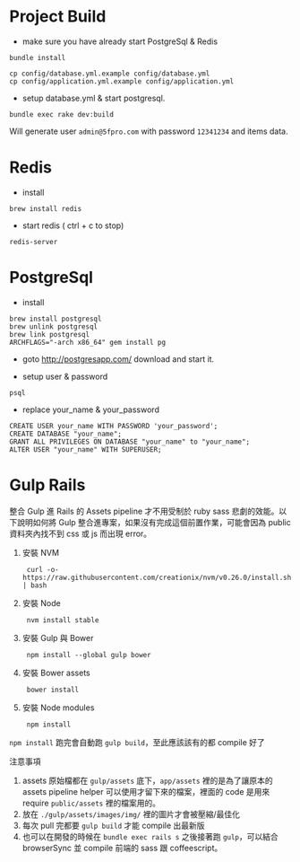 Project Build
===============

- make sure you have already start PostgreSql & Redis

```
bundle install
```

```
cp config/database.yml.example config/database.yml
cp config/application.yml.example config/application.yml
```

- setup database.yml & start postgresql.

```
bundle exec rake dev:build
```

Will generate user `admin@5fpro.com` with password `12341234` and items data.


Redis
================

- install

```
brew install redis
```

- start redis ( ctrl + c to stop)

```
redis-server
```

PostgreSql
=================

- install

```
brew install postgresql
brew unlink postgresql
brew link postgresql
ARCHFLAGS="-arch x86_64" gem install pg
```

- goto http://postgresapp.com/ download and start it.

- setup user & password

```
psql
```

- replace your_name & your_password

```
CREATE USER your_name WITH PASSWORD 'your_password';
CREATE DATABASE "your_name";
GRANT ALL PRIVILEGES ON DATABASE "your_name" to "your_name";
ALTER USER "your_name" WITH SUPERUSER;
```


Gulp Rails
=============================

整合 Gulp 進 Rails 的 Assets pipeline 才不用受制於 ruby sass 悲劇的效能。以下說明如何將 Gulp 整合進專案，如果沒有完成這個前置作業，可能會因為 public 資料夾內找不到 css 或 js 而出現 error。

1. 安裝 NVM
        
        curl -o- https://raw.githubusercontent.com/creationix/nvm/v0.26.0/install.sh | bash

2. 安裝 Node

        nvm install stable

3. 安裝 Gulp 與 Bower

        npm install --global gulp bower

4. 安裝 Bower assets

        bower install

5. 安裝 Node modules

        npm install

`npm install` 跑完會自動跑 `gulp build`，至此應該該有的都 compile 好了

注意事項

1. assets 原始檔都在 `gulp/assets` 底下，`app/assets` 裡的是為了讓原本的 assets pipeline helper 可以使用才留下來的檔案，裡面的 code 是用來 require `public/assets` 裡的檔案用的。
1. 放在 `./gulp/assets/images/img/` 裡的圖片才會被壓縮/最佳化
2. 每次 pull 完都要 `gulp build` 才能 compile 出最新版
3. 也可以在開發的時候在 `bundle exec rails s` 之後接著跑 `gulp`，可以結合 browserSync 並 compile 前端的 sass 跟 coffeescript。